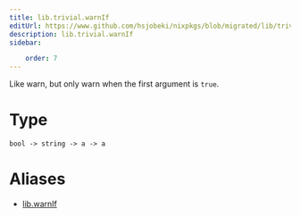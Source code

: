 ```yaml
---
title: lib.trivial.warnIf
editUrl: https://www.github.com/hsjobeki/nixpkgs/blob/migrated/lib/trivial.nix#L483C12
description: lib.trivial.warnIf
sidebar:

    order: 7
---
```


Like warn, but only warn when the first argument is `true`.

# Type

```
bool -> string -> a -> a
```


# Aliases

- [lib.warnIf](/nix-doc-comments/reference/lib/lib-warnif)


